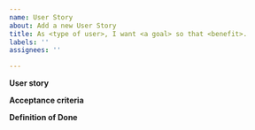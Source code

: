 ```yaml
---
name: User Story
about: Add a new User Story
title: As <type of user>, I want <a goal> so that <benefit>.
labels: ''
assignees: ''

---
```


**User story**

**Acceptance criteria**

**Definition of Done**
